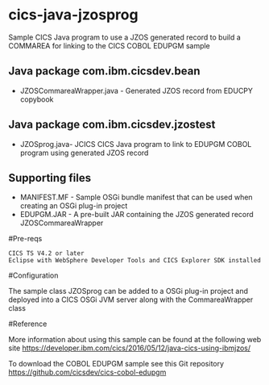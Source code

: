 # cics-java-jzosprog
Sample CICS Java program to use a JZOS generated record to build a COMMAREA for linking to the CICS COBOL EDUPGM sample


## Java package com.ibm.cicsdev.bean
* JZOSCommareaWrapper.java - Generated JZOS record from EDUCPY copybook

## Java package com.ibm.cicsdev.jzostest
* JZOSprog.java- JCICS CICS Java program to link to EDUPGM COBOL program using generated JZOS record


## Supporting files
* MANIFEST.MF - Sample OSGi bundle manifest that can be used when creating an OSGi plug-in project
* EDUPGM.JAR - A pre-built JAR containing the JZOS generated record JZOSCommareaWrapper


#Pre-reqs

    CICS TS V4.2 or later
    Eclipse with WebSphere Developer Tools and CICS Explorer SDK installed

#Configuration

The sample class JZOSprog can be added to a OSGi plug-in project and deployed into a CICS OSGi JVM server along with the CommareaWrapper class


#Reference

More information about using this sample can be found at the following web site
https://developer.ibm.com/cics/2016/05/12/java-cics-using-ibmjzos/

To download the COBOL EDUPGM sample see this Git repository https://github.com/cicsdev/cics-cobol-edupgm